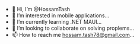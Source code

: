 - 👋 Hi, I’m @HossamTash
- 👀 I’m interested in mobile applications...
- 🌱 I’m currently learning .NET MAUI...
- 💞️ I’m looking to collaborate on solving proplems...
- 📫 How to reach me hossam.tash78@gmail.com...

<!---
HossamTash/HossamTash is a ✨ special ✨ repository because its `README.md` (this file) appears on your GitHub profile.
You can click the Preview link to take a look at your changes.
--->
